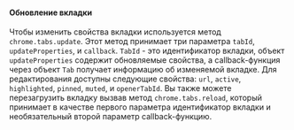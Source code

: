 #### Обновление вкладки

Чтобы изменить свойства вкладки используется метод `chrome.tabs.update`. Этот метод принимает три параметра `tabId`, `updateProperties`, и `callback`. `TabId` - это идентификатор вкладки, объект `updateProperties` содержит обновляемые свойства, а callback-функция через объект `Tab` получает информацию об изменяемой вкладке. Для редактирования доступны следующие свойства: `url`, `active`, `highlighted`, `pinned`, `muted`, и `openerTabId`. Вы также можете перезагрузить вкладку вызвав метод `chrome.tabs.reload`, который принимает в качестве первого параметра идентификатор вкладки и необязательный второй параметр callback-функцию.



